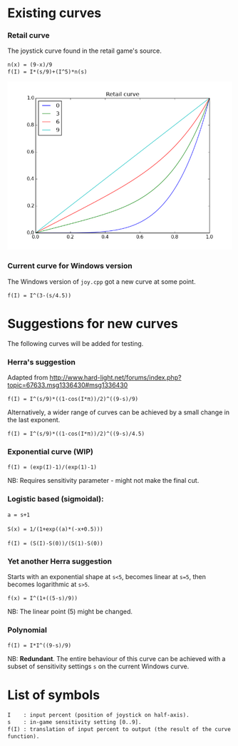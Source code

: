 Existing curves
===============
### Retail curve
The joystick curve found in the retail game's source.

    n(x) = (9-x)/9
    f(I) = I*(s/9)+(I^5)*n(s)

![Retail curve](retail.png "Retail curve")

### Current curve for Windows version
The Windows version of `joy.cpp` got a new curve at some point.

    f(I) = I^(3-(s/4.5))


Suggestions for new curves
===========================
The following curves will be added for testing.

### Herra's suggestion
Adapted from http://www.hard-light.net/forums/index.php?topic=67633.msg1336430#msg1336430

    f(I) = I^(s/9)*((1-cos(I*π))/2)^((9-s)/9)

Alternatively, a wider range of curves can be achieved by a small change in the last exponent.

    f(I) = I^(s/9)*((1-cos(I*π))/2)^((9-s)/4.5)

### Exponential curve (WIP)

    f(I) = (exp(I)-1)/(exp(1)-1)

NB: Requires sensitivity parameter - might not make the final cut.


### Logistic based (sigmoidal):

    a = s+1

    S(x) = 1/(1+exp((a)*(-x+0.5)))

    f(I) = (S(I)-S(0))/(S(1)-S(0))

### Yet another Herra suggestion
Starts with an exponential shape at `s<5`, becomes linear at `s=5`, then becomes logarithmic at `s>5`.

    f(x) = I^(1+((5-s)/9))

NB: The linear point (5) might be changed.

### Polynomial

    f(I) = I*I^((9-s)/9)

NB: **Redundant**. The entire behaviour of this curve can be achieved with a subset of sensitivity settings `s` on the current Windows curve.

List of symbols
===============

    I    : input percent (position of joystick on half-axis).
    s    : in-game sensitivity setting [0..9].
    f(I) : translation of input percent to output (the result of the curve function).
